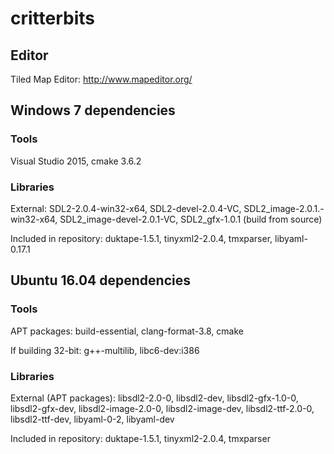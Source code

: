 # critterbits

## Editor

Tiled Map Editor: http://www.mapeditor.org/

## Windows 7 dependencies

### Tools

Visual Studio 2015, cmake 3.6.2

### Libraries

External: SDL2-2.0.4-win32-x64, SDL2-devel-2.0.4-VC, SDL2\_image-2.0.1.-win32-x64, SDL2\_image-devel-2.0.1-VC, SDL2\_gfx-1.0.1 (build from source)

Included in repository: duktape-1.5.1, tinyxml2-2.0.4, tmxparser, libyaml-0.17.1

## Ubuntu 16.04 dependencies

### Tools

APT packages: build-essential, clang-format-3.8, cmake

If building 32-bit: g++-multilib, libc6-dev:i386

### Libraries

External (APT packages): libsdl2-2.0-0, libsdl2-dev, libsdl2-gfx-1.0-0, libsdl2-gfx-dev, libsdl2-image-2.0-0, libsdl2-image-dev, libsdl2-ttf-2.0-0, libsdl2-ttf-dev,
libyaml-0-2, libyaml-dev

Included in repository: duktape-1.5.1, tinyxml2-2.0.4, tmxparser